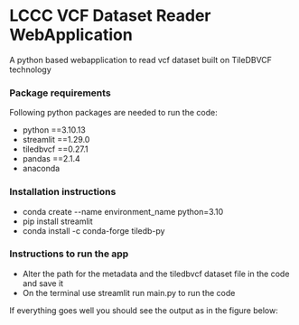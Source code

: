# LCCC VCF Dataset Reader WebApplication

A python based webapplication to read vcf dataset built on TileDBVCF technology

### Package requirements

Following python packages are needed to run the code:
- python ==3.10.13
- streamlit ==1.29.0
- tiledbvcf ==0.27.1
- pandas ==2.1.4
- anaconda

### Installation instructions

- conda create --name environment_name python=3.10
- pip install streamlit
- conda install -c conda-forge tiledb-py 

### Instructions to run the app

- Alter the path for the metadata and the tiledbvcf dataset file in the code and save it
- On the terminal use streamlit run main.py to run the code

If everything goes well you should see the output as in the figure below:


